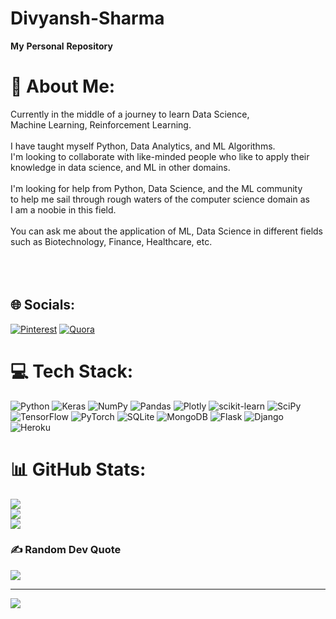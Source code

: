 # Divyansh-Sharma
**My** **Personal** **Repository**

# 💫 About Me:
Currently in the middle of a journey to learn Data Science,<br>Machine Learning, Reinforcement Learning.<br><br>I have taught myself Python, Data Analytics, and ML Algorithms.<br>I'm looking to collaborate with like-minded people who like to apply their <br>knowledge in data science, and ML in other domains.<br><br>I'm looking for help from Python, Data Science, and the ML community <br>to help me sail through rough waters of the computer science domain as<br>I am a noobie in this field.<br><br>You can ask me about the application of ML, Data Science in different fields<br>such as Biotechnology, Finance, Healthcare, etc.<br><br> <br><br>  


## 🌐 Socials:
[![Pinterest](https://img.shields.io/badge/Pinterest-%23E60023.svg?logo=Pinterest&logoColor=white)](https://pinterest.com/divyansh0902) [![Quora](https://img.shields.io/badge/Quora-%23B92B27.svg?logo=Quora&logoColor=white)](https://quora.com/profile/Divyansh-Sharma-163) 

# 💻 Tech Stack:
![Python](https://img.shields.io/badge/python-3670A0?style=for-the-badge&logo=python&logoColor=ffdd54) ![Keras](https://img.shields.io/badge/Keras-%23D00000.svg?style=for-the-badge&logo=Keras&logoColor=white) ![NumPy](https://img.shields.io/badge/numpy-%23013243.svg?style=for-the-badge&logo=numpy&logoColor=white) ![Pandas](https://img.shields.io/badge/pandas-%23150458.svg?style=for-the-badge&logo=pandas&logoColor=white) ![Plotly](https://img.shields.io/badge/Plotly-%233F4F75.svg?style=for-the-badge&logo=plotly&logoColor=white) ![scikit-learn](https://img.shields.io/badge/scikit--learn-%23F7931E.svg?style=for-the-badge&logo=scikit-learn&logoColor=white) ![SciPy](https://img.shields.io/badge/SciPy-%230C55A5.svg?style=for-the-badge&logo=scipy&logoColor=%white) ![TensorFlow](https://img.shields.io/badge/TensorFlow-%23FF6F00.svg?style=for-the-badge&logo=TensorFlow&logoColor=white) ![PyTorch](https://img.shields.io/badge/PyTorch-%23EE4C2C.svg?style=for-the-badge&logo=PyTorch&logoColor=white) ![SQLite](https://img.shields.io/badge/sqlite-%2307405e.svg?style=for-the-badge&logo=sqlite&logoColor=white) ![MongoDB](https://img.shields.io/badge/MongoDB-%234ea94b.svg?style=for-the-badge&logo=mongodb&logoColor=white) ![Flask](https://img.shields.io/badge/flask-%23000.svg?style=for-the-badge&logo=flask&logoColor=white) ![Django](https://img.shields.io/badge/django-%23092E20.svg?style=for-the-badge&logo=django&logoColor=white) ![Heroku](https://img.shields.io/badge/heroku-%23430098.svg?style=for-the-badge&logo=heroku&logoColor=white)

# 📊 GitHub Stats:
![](https://github-readme-stats.vercel.app/api?username=divyansh0902&theme=dark&hide_border=false&include_all_commits=true&count_private=true)<br/>
![](https://github-readme-streak-stats.herokuapp.com/?user=divyansh0902&theme=dark&hide_border=false)<br/>
![](https://github-readme-stats.vercel.app/api/top-langs/?username=divyansh0902&theme=dark&hide_border=false&include_all_commits=true&count_private=true&layout=compact)

### ✍️ Random Dev Quote
![](https://quotes-github-readme.vercel.app/api?type=horizontal&theme=radical)

---
[![](https://visitcount.itsvg.in/api?id=divyansh0902&icon=1&color=0)](https://visitcount.itsvg.in)
